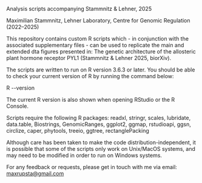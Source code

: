 Analysis scripts accompanying Stammnitz & Lehner, 2025

Maximilian Stammnitz, Lehner Laboratory, Centre for Genomic Regulation (2022–2025)

This repository contains custom R scripts which - in conjunction with the associated supplementary files - can be used to replicate the main and extended dta figures presented in: The genetic architecture of the allosteric plant hormone receptor PYL1 (Stammnitz & Lehner 2025, biorXiv).

The scripts are written to run on R version 3.6.3 or later. You should be able to check your current version of R by running the command below:

R --version

The current R version is also shown when opening RStudio or the R Console.

Scripts require the following R packages: readxl, stringr, scales, lubridate, data.table, Biostrings, GenomicRanges, ggplot2, ggmap, rstudioapi, ggsn, circlize, caper, phytools, treeio, ggtree, rectanglePacking

Although care has been taken to make the code distribution-independent, it is possible that some of the scripts only work on Unix/MacOS systems, and may need to be modified in order to run on Windows systems.

For any feedback or requests, please get in touch with me via email: maxrupsta@gmail.com
